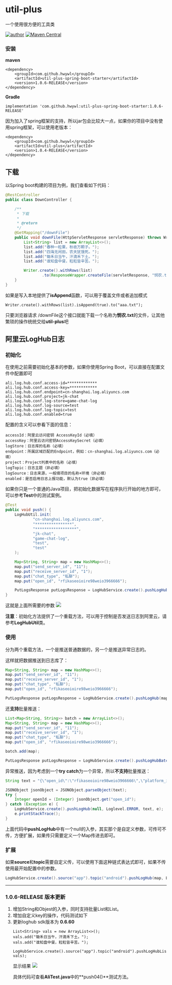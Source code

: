 # util-plus
一个使用很方便的工具类

[![author](https://img.shields.io/badge/author-HWY-red.svg)](https://github.com/HWYWL)  [![Maven Central](https://img.shields.io/badge/util--plus-1.0.6--RELEASE-ff69b4.svg)](https://search.maven.org/artifact/com.github.hwywl/util-plus/1.0.6-RELEASE/jar)

### 安装
**maven**
```
<dependency>
    <groupId>com.github.hwywl</groupId>
    <artifactId>util-plus-spring-boot-starter</artifactId>
    <version>1.0.6-RELEASE</version>
</dependency>
```

**Gradle**
```
implementation 'com.github.hwywl:util-plus-spring-boot-starter:1.0.6-RELEASE'
```

因为加入了spring框架的支持，所以jar包会比较大一点，如果你的项目中没有使用spring框架，可以使用老版本：
```
<dependency>
    <groupId>com.github.hwywl</groupId>
    <artifactId>util-plus</artifactId>
    <version>1.0.4-RELEASE</version>
</dependency>
```

## 下载
以Spring boot构建的项目为例，我们查看如下代码：
```java
@RestController
public class DownController {

    /**
     * 下载
     *
     * @return
     */
    @GetMapping("/downFile")
    public void downFile(HttpServletResponse servletResponse) throws WriterException {
        List<String> list = new ArrayList<>();
        list.add("春种一粒粟，秋收万颗子。");
        list.add("四海无闲田，农夫犹饿死。");
        list.add("锄禾日当午，汗滴禾下土。");
        list.add("谁知盘中餐，粒粒皆辛苦。");

        Writer.create().withRows(list)
                .to(ResponseWrapper.createFile(servletResponse, "悯农.txt"));
    }
}
```

如果是写入本地提供了**isAppend**函数，可以用于覆盖文件或者追加模式
```
Writer.create().withRows(list).isAppend(true).to("aaa.txt");
```
只要浏览器请求 /downFile这个接口就能下载一个名称为**悯农.txt**的文件，让其他繁琐的操作统统交给**util-plus**吧


## 阿里云LogHub日志
### 初始化
在使用之前需要初始化基本的参数，如果你使用Spring Boot，可以直接在配置文件中配置即可
```
ali.log.hub.conf.access-id=*************
ali.log.hub.conf.access-key=************
ali.log.hub.conf.endpoint=cn-shanghai.log.aliyuncs.com
ali.log.hub.conf.project=jk-chat
ali.log.hub.conf.log-store=game-chat-log
ali.log.hub.conf.log-source=test
ali.log.hub.conf.log-topic=test
ali.log.hub.conf.enabled=true
```

配置的含义可以参看下面的信息：
```
accessId：阿里云访问密钥 AccessKeyId（必填）
accessKey：阿里云访问密钥AccessKeySecret（必填）
logStore：日志库的名称（必填）
endpoint：所属区域匹配的Endpoint，例如：cn-shanghai.log.aliyuncs.com（必填）
project：Project列表中的名称（必填）
logTopic：日志主题（非必填）
logSource：日志来源，一般填项目的名称+环境（非必填）
enabled：是否启用日志上报功能，默认为true（非必填）
```

如果你只是一个普通的Java项目，把初始化数据写在程序执行开始的地方即可，可以参考**Test**中的测试案例。
```java
@Test
public void push() {
    LogHubUtil.init(
            "cn-shanghai.log.aliyuncs.com",
            "****************",
            "******************",
            "jk-chat",
            "game-chat-log",
            "test",
            "test"
    );

    Map<String, String> map = new HashMap<>();
    map.put("send_server_id", "11");
    map.put("receive_server_id", "1");
    map.put("chat_type", "私聊");
    map.put("open_id", "rfikaseoioire98weio3966666");

    PutLogsResponse putLogsResponse = LogHubService.create().pushLogHub(map);
}
```

这就是上面所需要的参数
![](https://i.imgur.com/B48Cw4m.png)

**注意**：初始化方法提供了一个重载方法，可以用于控制是否发送日志到阿里云，请参考**LogHubUtil**类。

### 使用
分为两个重载方法，一个是推送普通数据的，另一个是推送异常日志的。

这样就把数据推送到日志库了：
```java
Map<String, String> map = new HashMap<>();
map.put("send_server_id", "11");
map.put("receive_server_id", "1");
map.put("chat_type", "私聊");
map.put("open_id", "rfikaseoioire98weio3966666");

PutLogsResponse putLogsResponse = LogHubService.create().pushLogHub(map);
```
还**支持**批量推送：
```java
List<Map<String, String>> batch = new ArrayList<>();
Map<String, String> map = new HashMap<>();
map.put("send_server_id", "11");
map.put("receive_server_id", "1");
map.put("chat_type", "私聊");
map.put("open_id", "rfikaseoioire98weio3966666");

batch.add(map);

PutLogsResponse putLogsResponse = LogHubService.create().pushLogHubBatch(batch);
```

异常推送，因为考虑到一个**try catch**为一个异常，所以**不支持**批量推送：
```java
String text = "{\"open_id\":\"rfikaseoioire98weio3966666\",\"platform_id\":11,\"app_id\":11}";

JSONObject jsonObject = JSONObject.parseObject(text);
try {
    Integer openId = (Integer) jsonObject.get("open_id");
} catch (Exception e) {
    LogHubService.create().pushLogHub(null, Loglevel.ERROR, text, e);
    e.printStackTrace();
}
```
上面代码中**pushLogHub**中有一个null的入参，其实那个是自定义参数，可传可不传，方便扩展，如果传只需要定义一个Map传进去即可。

### 扩展
如果**source**和**topic**需要自定义传，可以使用下面这种链式表达式即可，如果不传使用最开始配置中的参数。
```java
LogHubService.create().source("app").topic("android").pushLogHub(map, Loglevel.ERROR, text, e);
```

----------

### 1.0.6-RELEASE 版本更新

1. 增加String和Objest的入参，同时支持批量List<String>和List<Object>。
2. 增加自定义key的操作，代码测试如下
3. 更新loghub sdk版本为 **0.6.60**

```
List<String> vals = new ArrayList<>();
vals.add("锄禾日当午，汗滴禾下土。");
vals.add("谁知盘中餐，粒粒皆辛苦。");

LogHubService.create().source("app").topic("android").pushLogHubListBatch("log", vals);
```
显示结果
![](https://s3.ax1x.com/2020/11/13/DSBZYq.png)

具体代码可查看**AliTest.java**中的**push04()**测试方法。
